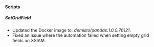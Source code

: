 
#### Scripts

##### SetGridField
- Updated the Docker image to: *demisto/pandas:1.0.0.76121*.
- Fixed an issue where the automation failed when setting empty grid fields on XSIAM.

